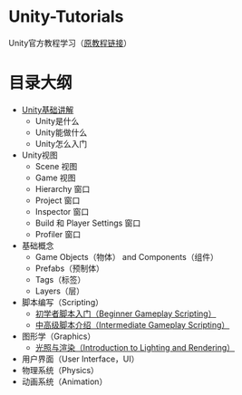 # Unity-Tutorials
Unity官方教程学习（[原教程链接](https://unity3d.com/cn/learn/tutorials)）

# 目录大纲
- [Unity基础讲解](/Base/Unity-Base.md)
    - Unity是什么
    - Unity能做什么
    - Unity怎么入门
- Unity视图
    - Scene 视图
    - Game 视图
    - Hierarchy 窗口
    - Project 窗口
    - Inspector 窗口
    - Build 和 Player Settings 窗口
    - Profiler 窗口
- 基础概念
    - Game Objects（物体） and Components（组件）
    - Prefabs（预制体）
    - Tags（标签）
    - Layers（层）
- 脚本编写（Scripting）
    - [初学者脚本入门（Beginner Gameplay Scripting）](/Scripting/Beginner-Gameplay-Scripting.md)
    - [中高级脚本介绍（Intermediate Gameplay Scripting）](/Scripting/Intermediate-Gameplay-Scripting.md)
- 图形学（Graphics）
    - [光照与渲染（Introduction to Lighting and Rendering）](/Graphics/Introduction-to-Lighting-and-Rendering.md)
- 用户界面（User Interface，UI）
- 物理系统（Physics）
- 动画系统（Animation）
